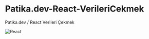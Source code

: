 # Patika.dev-React-VerileriCekmek
Patika.dev / React Verileri Çekmek

![React](https://github.com/tayfunsercansahin/Patika.dev-React-VerileriCekmek/assets/82944149/b643df34-5d71-4a3e-9929-5fe101a60e68)
